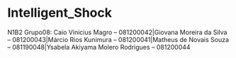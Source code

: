 # Intelligent_Shock
N1B2 Grupo08: 
Caio Vinicius Magro – 081200042|Giovana Moreira da Silva – 081200043|Márcio Rios Kunimura – 081200041|Matheus de Novais Souza – 081190048|Ysabela Akiyama Molero Rodrigues – 081200044

